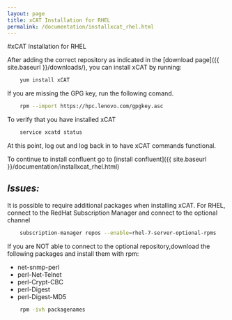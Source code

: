 ```yaml
---
layout: page
title: xCAT Installation for RHEL
permalink: /documentation/installxcat_rhel.html
---
```


#xCAT Installation for RHEL

After adding the correct repository as indicated in the [download page]({{ site.baseurl }}/downloads/), you can install xCAT by running:
```sh
	yum install xCAT
```
If you are missing the GPG key, run the following comand. 
```sh
    rpm --import https://hpc.lenovo.com/gpgkey.asc
```	
To verify that you have installed xCAT
```sh
    service xcatd status
```
At this point, log out and log back in to have xCAT commands functional.

To continue to install confluent go to [install confluent]({{ site.baseurl }}/documentation/installxcat_rhel.html)

## *Issues:*

It is possible to require additional packages when installing xCAT. 
For RHEL, connect to the RedHat Subscription Manager and connect to the optional channel 
```sh
    subscription-manager repos --enable=rhel-7-server-optional-rpms
```
If you are NOT able to connect to the optional repository,download the following packages and install them with rpm: 
* net-snmp-perl
* perl-Net-Telnet
* perl-Crypt-CBC
* perl-Digest
* perl-Digest-MD5

```sh
	rpm -ivh packagenames
```


